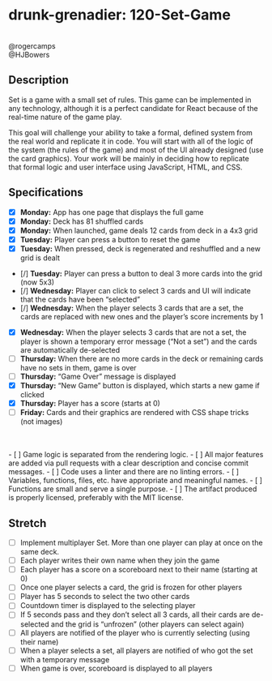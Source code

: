 # drunk-grenadier: 120-Set-Game
<br>
@rogercamps <br>
@HJBowers

## Description
Set is a game with a small set of rules. This game can be implemented in any technology, although it is a perfect candidate for React because of the real-time nature of the game play.

This goal will challenge your ability to take a formal, defined system from the real world and replicate it in code. You will start with all of the logic of the system (the rules of the game) and most of the UI already designed (use the card graphics). Your work will be mainly in deciding how to replicate that formal logic and user interface using JavaScript, HTML, and CSS.



## Specifications
- [X] **Monday:**  App has one page that displays the full game
- [X] **Monday:**  Deck has 81 shuffled cards
- [X] **Monday:**  When launched, game deals 12 cards from deck in a 4x3 grid
- [X] **Tuesday:** Player can press a button to reset the game
- [X] **Tuesday:** When pressed, deck is regenerated and reshuffled and a new grid is dealt
- [/] **Tuesday:** Player can press a button to deal 3 more cards into the grid (now 5x3)
- [/] **Wednesday:** Player can click to select 3 cards and UI will indicate that the cards have been “selected”
- [/] **Wednesday:** When the player selects 3 cards that are a set, the cards are replaced with new ones and the player’s score increments by 1
- [X] **Wednesday:** When the player selects 3 cards that are not a set, the player is shown a temporary error message (“Not a set”) and the cards are automatically de-selected
- [ ] **Thursday:** When there are no more cards in the deck or remaining cards have no sets in them, game is over
- [ ] **Thursday:** “Game Over” message is displayed
- [X] **Thursday:** “New Game” button is displayed, which starts a new game if clicked
- [X] **Thursday:** Player has a score (starts at 0)
- [ ] **Friday:** Cards and their graphics are rendered with CSS shape tricks (not images)
<br>

<br>
- [ ]  Game logic is separated from the rendering logic.
- [ ]  All major features are added via pull requests with a clear description and concise commit messages.
- [ ]  Code uses a linter and there are no linting errors.
- [ ]  Variables, functions, files, etc. have appropriate and meaningful names.
- [ ]  Functions are small and serve a single purpose.
- [ ]  The artifact produced is properly licensed, preferably with the MIT license.

## Stretch
- [ ] Implement multiplayer Set. More than one player can play at once on the same deck.
- [ ]  Each player writes their own name when they join the game
- [ ]  Each player has a score on a scoreboard next to their name (starting at 0)
- [ ]  Once one player selects a card, the grid is frozen for other players
- [ ]  Player has 5 seconds to select the two other cards
- [ ]  Countdown timer is displayed to the selecting player
- [ ]  If 5 seconds pass and they don’t select all 3 cards, all their cards are de-selected and the grid is “unfrozen” (other players can select again)
- [ ]  All players are notified of the player who is currently selecting (using their name)
- [ ]  When a player selects a set, all players are notified of who got the set with a temporary message
- [ ]  When game is over, scoreboard is displayed to all players
